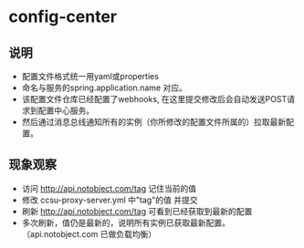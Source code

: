 # config-center

## 说明
- 配置文件格式统一用yaml或properties
- 命名与服务的spring.application.name 对应。
- 该配置文件仓库已经配置了webhooks, 在这里提交修改后会自动发送POST请求到配置中心服务。
- 然后通过消息总线通知所有的实例（你所修改的配置文件所属的）拉取最新配置。

## 现象观察
- 访问 http://api.notobject.com/tag 记住当前的值
- 修改 ccsu-proxy-server.yml 中"tag"的值 并提交
- 刷新 http://api.notobject.com/tag 可看到已经获取到最新的配置
- 多次刷新，值仍是最新的，说明所有实例已获取最新配置。（api.notobject.com 已做负载均衡）
